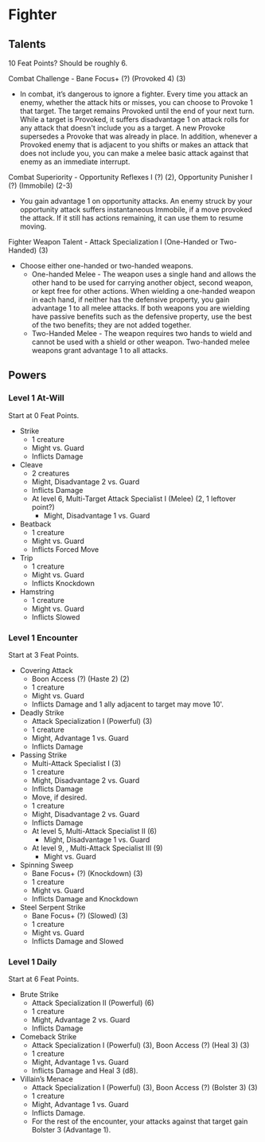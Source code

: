 # Fighter

## Talents

10 Feat Points? Should be roughly 6.

Combat Challenge - Bane Focus+ (?) (Provoked 4) (3)
- In combat, it’s dangerous to ignore a fighter. Every time you attack an enemy, whether the attack hits or misses, you can choose to Provoke 1 that target. The target remains Provoked until the end of your next turn. While a target is Provoked, it suffers disadvantage 1 on attack rolls for any attack that doesn't include you as a target. A new Provoke supersedes a Provoke that was already in place. In addition, whenever a Provoked enemy that is adjacent to you shifts or makes an attack that does not include you, you can make a melee basic attack against that enemy as an immediate interrupt.

Combat Superiority - Opportunity Reflexes I (?) (2), Opportunity Punisher I (?) (Immobile) (2-3)
- You gain advantage 1 on opportunity attacks. An enemy struck by your opportunity attack suffers instantaneous Immobile, if a move provoked the attack. If it still has actions remaining, it can use them to resume moving.

Fighter Weapon Talent - Attack Specialization I (One-Handed or Two-Handed) (3)
- Choose either one-handed or two-handed weapons.
    - One-handed Melee - The weapon uses a single hand and allows the other hand to be used for carrying another object, second weapon, or kept free for other actions. When wielding a one-handed weapon in each hand, if neither has the defensive property, you gain advantage 1 to all melee attacks. If both weapons you are wielding have passive benefits such as the defensive property, use the best of the two benefits; they are not added together.
    - Two-Handed Melee - The weapon requires two hands to wield and cannot be used with a shield or other weapon. Two-handed melee weapons grant advantage 1 to all attacks.

## Powers

### Level 1 At-Will

Start at 0 Feat Points.

- Strike
    - 1 creature
    - Might vs. Guard
    - Inflicts Damage
- Cleave
    - 2 creatures
    - Might, Disadvantage 2 vs. Guard
    - Inflicts Damage
    - At level 6, Multi-Target Attack Specialist I (Melee) (2, 1 leftover point?)
        - Might, Disadvantage 1 vs. Guard
- Beatback
    - 1 creature
    - Might vs. Guard
    - Inflicts Forced Move
- Trip
    - 1 creature
    - Might vs. Guard
    - Inflicts Knockdown
- Hamstring
    - 1 creature
    - Might vs. Guard
    - Inflicts Slowed

### Level 1 Encounter

Start at 3 Feat Points.

- Covering Attack
    - Boon Access (?) (Haste 2) (2)
    - 1 creature
    - Might vs. Guard
    - Inflicts Damage and 1 ally adjacent to target may move 10'.
- Deadly Strike
    - Attack Specialization I (Powerful) (3)
    - 1 creature
    - Might, Advantage 1 vs. Guard
    - Inflicts Damage
- Passing Strike
    - Multi-Attack Specialist I (3)
    - 1 creature
    - Might, Disadvantage 2 vs. Guard
    - Inflicts Damage
    - Move, if desired.
    - 1 creature
    - Might, Disadvantage 2 vs. Guard
    - Inflicts Damage
    - At level 5, Multi-Attack Specialist II (6)
        - Might, Disadvantage 1 vs. Guard
    - At level 9, , Multi-Attack Specialist III (9)
        - Might vs. Guard
- Spinning Sweep
    - Bane Focus+ (?) (Knockdown) (3)
    - 1 creature
    - Might vs. Guard
    - Inflicts Damage and Knockdown
- Steel Serpent Strike
    - Bane Focus+ (?) (Slowed) (3)
    - 1 creature
    - Might vs. Guard
    - Inflicts Damage and Slowed

### Level 1 Daily

Start at 6 Feat Points.

- Brute Strike
    - Attack Specialization II (Powerful) (6)
    - 1 creature
    - Might, Advantage 2 vs. Guard
    - Inflicts Damage
- Comeback Strike
    - Attack Specialization I (Powerful) (3), Boon Access (?) (Heal 3) (3)
    - 1 creature
    - Might, Advantage 1 vs. Guard
    - Inflicts Damage and Heal 3 (d8).
- Villain’s Menace
    - Attack Specialization I (Powerful) (3), Boon Access (?) (Bolster 3) (3)
    - 1 creature
    - Might, Advantage 1 vs. Guard
    - Inflicts Damage.
    - For the rest of the encounter, your attacks against that target gain Bolster 3 (Advantage 1).

